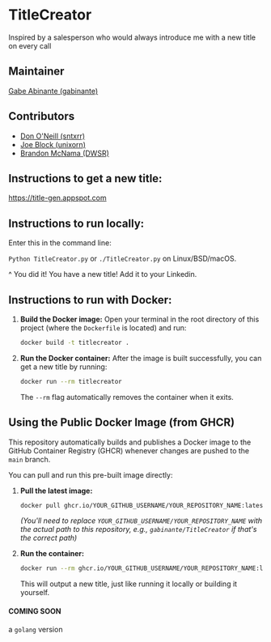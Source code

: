 # TitleCreator
Inspired by a salesperson who would always introduce me with a new title on every call

## Maintainer
[Gabe Abinante (gabinante)](https://github.com/gabinante)

## Contributors

* [Don O'Neill (sntxrr)](https://github.com/rrxtns)
* [Joe Block (unixorn)](https://github.com/unixorn)
* [Brandon McNama (DWSR)](https://github.com/DWSR)


## Instructions to get a new title:
https://title-gen.appspot.com

## Instructions to run locally:
Enter this in the command line:

`Python TitleCreator.py` or `./TitleCreator.py` on Linux/BSD/macOS.

^ You did it! You have a new title! Add it to your Linkedin.

## Instructions to run with Docker:

1.  **Build the Docker image:**
    Open your terminal in the root directory of this project (where the `Dockerfile` is located) and run:
    ```bash
    docker build -t titlecreator .
    ```

2.  **Run the Docker container:**
    After the image is built successfully, you can get a new title by running:
    ```bash
    docker run --rm titlecreator
    ```
    The `--rm` flag automatically removes the container when it exits.


## Using the Public Docker Image (from GHCR)

This repository automatically builds and publishes a Docker image to the GitHub Container Registry (GHCR) whenever changes are pushed to the `main` branch.

You can pull and run this pre-built image directly:

1.  **Pull the latest image:**
    ```bash
    docker pull ghcr.io/YOUR_GITHUB_USERNAME/YOUR_REPOSITORY_NAME:latest
    ```
    *(You'll need to replace `YOUR_GITHUB_USERNAME/YOUR_REPOSITORY_NAME` with the actual path to this repository, e.g., `gabinante/TitleCreator` if that's the correct path)*

2.  **Run the container:**
    ```bash
    docker run --rm ghcr.io/YOUR_GITHUB_USERNAME/YOUR_REPOSITORY_NAME:latest
    ```

    This will output a new title, just like running it locally or building it yourself.


#### COMING SOON

a `golang` version 
